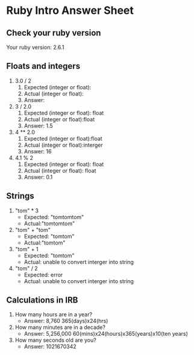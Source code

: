 # Ruby Intro Answer Sheet

## Check your ruby version
Your ruby version: 2.6.1

## Floats and integers 
1. 3.0 / 2
    1. Expected (integer or float):      
    2. Actual (integer or float):
    3. Answer: 
2. 3 / 2.0
    1. Expected (integer or float):  float    
    2. Actual (integer or float):float
    3. Answer: 1.5
3. 4 ** 2.0
    1. Expected (integer or float):float   
    2. Actual (integer or float):interger
    3. Answer: 16
4. 4.1 % 2
    1. Expected (integer or float):  float    
    2. Actual (integer or float): float
    3. Answer: 0.1

## Strings
1. "tom" * 3
    * Expected: "tomtomtom"           
    * Actual:"tomtomtom" 
2. "tom" + "tom"
    * Expected: "tomtom"           
    * Actual:"tomtom"
3. "tom" + 1
    * Expected:  "tomtom"          
    * Actual: unable to convert interger into string
4. "tom" / 2
    * Expected:  error          
    * Actual: unable to convert interger into string

## Calculations in IRB
1. How many hours are in a year?
    * Answer: 8,760 365(days)x24(hrs)
2. How many minutes are in a decade?
    * Answer: 5,256,000 60(mins)x24(hours)x365(years)x10(ten years)
3. How many seconds old are you?
    * Answer: 1021670342